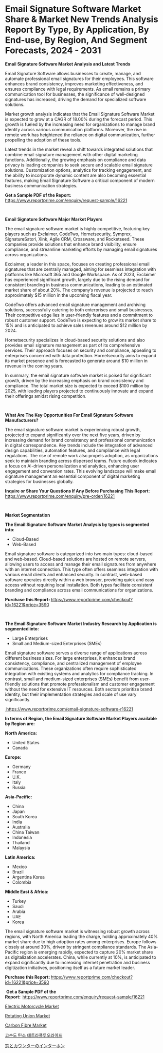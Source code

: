 <p><h1>Email Signature Software Market Share & Market New Trends Analysis Report By Type, By Application, By End-use, By Region, And Segment Forecasts, 2024 - 2031</h1></p><p><strong>Email Signature Software Market Analysis and Latest Trends</strong></p>
<p><p>Email Signature Software allows businesses to create, manage, and automate professional email signatures for their employees. This software enhances brand consistency, improves marketing effectiveness, and ensures compliance with legal requirements. As email remains a primary communication tool for businesses, the significance of well-designed signatures has increased, driving the demand for specialized software solutions.</p><p>Market growth analysis indicates that the Email Signature Software Market is expected to grow at a CAGR of 18.00% during the forecast period. This growth is fueled by the increasing need for organizations to manage brand identity across various communication platforms. Moreover, the rise in remote work has heightened the reliance on digital communication, further propelling the adoption of these tools.</p><p>Latest trends in the market reveal a shift towards integrated solutions that combine email signature management with other digital marketing functions. Additionally, the growing emphasis on compliance and data privacy is leading companies to seek secure and scalable email signature solutions. Customization options, analytics for tracking engagement, and the ability to incorporate dynamic content are also becoming essential features, making Email Signature Software a critical component of modern business communication strategies.</p></p>
<p><strong>Get a Sample PDF of the Report:&nbsp;</strong> <a href="https://www.reportprime.com/enquiry/request-sample/16221">https://www.reportprime.com/enquiry/request-sample/16221</a></p>
<p>&nbsp;</p>
<p><strong>Email Signature Software Major Market Players</strong></p>
<p><p>The email signature software market is highly competitive, featuring key players such as Exclaimer, CodeTwo, Hornetsecurity, Symprex, SignatureSatori, Xink, Agile CRM, Crossware, and Rocketseed. These companies provide solutions that enhance brand visibility, ensure compliance, and streamline marketing efforts by managing email signatures across organizations.</p><p>Exclaimer, a leader in this space, focuses on creating professional email signatures that are centrally managed, aiming for seamless integration with platforms like Microsoft 365 and Google Workspace. As of 2023, Exclaimer has experienced significant growth, largely due to the rising demand for consistent branding in business communications, leading to an estimated market share of about 20%. The company’s revenue is projected to reach approximately $15 million in the upcoming fiscal year.</p><p>CodeTwo offers advanced email signature management and archiving solutions, successfully catering to both enterprises and small businesses. Their competitive edge lies in user-friendly features and a commitment to robust customer support. CodeTwo is expecting to grow its market share to 15% and is anticipated to achieve sales revenues around $12 million by 2024.</p><p>Hornetsecurity specializes in cloud-based security solutions and also provides email signature management as part of its comprehensive services. Their approach focuses on security and compliance, appealing to enterprises concerned with data protection. Hornetsecurity aims to expand its market presence and is forecasted to generate around $10 million in revenue in the coming years.</p><p>In summary, the email signature software market is poised for significant growth, driven by the increasing emphasis on brand consistency and compliance. The total market size is expected to exceed $100 million by 2025, with leading players projected to continuously innovate and expand their offerings amidst rising competition.</p></p>
<p>&nbsp;</p>
<p><strong>What Are The Key Opportunities For Email Signature Software Manufacturers?</strong></p>
<p><p>The email signature software market is experiencing robust growth, projected to expand significantly over the next five years, driven by increasing demand for brand consistency and professional communication in digital correspondence. Key trends include the integration of advanced design capabilities, automation features, and compliance with legal regulations. The rise of remote work also propels adoption, as organizations seek to maintain branding across dispersed teams. Future outlook indicates a focus on AI-driven personalization and analytics, enhancing user engagement and conversion rates. This evolving landscape will make email signature management an essential component of digital marketing strategies for businesses globally.</p></p>
<p><strong>Inquire or Share Your Questions If Any Before Purchasing This Report:</strong> <a href="https://www.reportprime.com/enquiry/pre-order/16221">https://www.reportprime.com/enquiry/pre-order/16221</a></p>
<p>&nbsp;</p>
<p><strong>Market Segmentation</strong></p>
<p><strong>The Email Signature Software Market Analysis by types is segmented into:</strong></p>
<p><ul><li>Cloud-Based</li><li>Web-Based</li></ul></p>
<p><p>Email signature software is categorized into two main types: cloud-based and web-based. Cloud-based solutions are hosted on remote servers, allowing users to access and manage their email signatures from anywhere with an internet connection. This type often offers seamless integration with various email clients and enhanced security. In contrast, web-based software operates directly within a web browser, providing quick and easy access without requiring local installation. Both types facilitate consistent branding and compliance across email communications for organizations.</p></p>
<p><strong>Purchase this Report:&nbsp;</strong><a href="https://www.reportprime.com/checkout?id=16221&price=3590">https://www.reportprime.com/checkout?id=16221&price=3590</a></p>
<p>&nbsp;</p>
<p><strong>The Email Signature Software Market Industry Research by Application is segmented into:</strong></p>
<p><ul><li>Large Enterprises</li><li>Small and Medium-sized Enterprises (SMEs)</li></ul></p>
<p><p>Email signature software serves a diverse range of applications across different business sizes. For large enterprises, it enhances brand consistency, compliance, and centralized management of employee communications. These organizations often require sophisticated integration with existing systems and analytics for compliance tracking. In contrast, small and medium-sized enterprises (SMEs) benefit from user-friendly solutions that promote professionalism and customer engagement without the need for extensive IT resources. Both sectors prioritize brand identity, but their implementation strategies and scale of use vary significantly.</p></p>
<p><a href="https://www.reportprime.com/email-signature-software-r16221">&nbsp;https://www.reportprime.com/email-signature-software-r16221</a></p>
<p><strong>In terms of Region, the Email Signature Software Market Players available by Region are:</strong></p>
<p>
    <p> <strong> North America: </strong>
        <ul>
            <li>United States</li>
            <li>Canada</li>
        </ul>
        </p> 
    <p> <strong> Europe: </strong>
        <ul>
            <li>Germany</li>
            <li>France</li>
            <li>U.K.</li>
            <li>Italy</li>
            <li>Russia</li>
        </ul>
        </p> 
    <p> <strong> Asia-Pacific: </strong>
        <ul>
            <li>China</li>
            <li>Japan</li>
            <li>South Korea</li>
            <li>India</li>
            <li>Australia</li>
            <li>China Taiwan</li>
            <li>Indonesia</li>
            <li>Thailand</li>
            <li>Malaysia</li>
        </ul>
        </p> 
    <p> <strong> Latin America: </strong>
        <ul>
            <li>Mexico</li>
            <li>Brazil</li>
            <li>Argentina Korea</li>
            <li>Colombia</li>
        </ul>
        </p> 
    <p> <strong> Middle East & Africa: </strong>
        <ul>
            <li>Turkey</li>
            <li>Saudi</li>
            <li>Arabia</li>
            <li>UAE</li>
            <li>Korea</li>
        </ul>
    </p>
    </p>
<p><p>The email signature software market is witnessing robust growth across regions, with North America leading the charge, holding approximately 40% market share due to high adoption rates among enterprises. Europe follows closely at around 30%, driven by stringent compliance standards. The Asia-Pacific region is emerging rapidly, expected to capture 20% market share as digitalization accelerates. China, while currently at 10%, is anticipated to expand significantly due to increasing internet penetration and business digitization initiatives, positioning itself as a future market leader.</p></p>
<p><strong>Purchase this Report: </strong><a href="https://www.reportprime.com/checkout?id=16221&price=3590">https://www.reportprime.com/checkout?id=16221&price=3590</a></p>
<p>&nbsp;<strong>Get a Sample PDF of the Report:&nbsp;&nbsp;</strong><a href="https://www.reportprime.com/enquiry/request-sample/16221">https://www.reportprime.com/enquiry/request-sample/16221</a></p>
<p><strong></strong></p>
<p><p><a href="https://issuu.com/reportprime-2/docs/electric-motorcycle-market-size-203_e95751f3159664">Electric Motorcycle Market</a></p><p><a href="https://www.linkedin.com/pulse/rotating-union-market-investigation-industry-evolution-forecast-cn1lc?trackingId=hP410idvSSWXm%2B%2BXJArOCA%3D%3D">Rotating Union Market</a></p><p><a href="https://medium.com/@elisamohr1927/the-carbon-fibre-market-industry-provides-a-comprehensive-and-current-analysis-of-the-sector-bd60894f197a">Carbon Fibre Market</a></p><p><a href="https://medium.com/@brendanmata77/high-purity-carbon-tetrafluoride-market-%EC%9D%98-%EA%B8%80%EB%A1%9C%EB%B2%8C-%EC%8B%9C%EC%9E%A5-%EA%B0%9C%EC%9A%94%EB%8A%94-%EC%A0%84-%EC%84%B8%EA%B3%84-%EB%B0%8F-%EC%A3%BC%EC%9A%94-%EC%8B%9C%EC%9E%A5%EC%9D%98-%EC%82%B0%EC%97%85%EC%97%90-%EC%98%81%ED%96%A5%EC%9D%84-%EB%AF%B8%EC%B9%98%EB%8A%94-%EC%A3%BC%EC%9A%94-%ED%8A%B8%EB%A0%8C%EB%93%9C%EC%97%90-%EB%8C%80%ED%95%9C-%EB%8F%85%ED%8A%B9%ED%95%9C-%EA%B4%80%EC%A0%90%EC%9D%84-3e38e0b1b0e4">고순도 탄소 테트라플루오라이드</a></p><p><a href="https://medium.com/@lonnierami89675202/window-and-counter-intercom-market-%E3%81%AE%E3%82%B0%E3%83%AD%E3%83%BC%E3%83%90%E3%83%AB%E5%B8%82%E5%A0%B4%E6%A6%82%E8%A6%81%E3%81%AF-%E4%B8%96%E7%95%8C%E3%81%8A%E3%82%88%E3%81%B3%E4%B8%BB%E8%A6%81%E5%B8%82%E5%A0%B4%E3%81%AB%E3%81%8A%E3%81%91%E3%82%8B%E6%A5%AD%E7%95%8C%E3%81%AB%E5%BD%B1%E9%9F%BF%E3%82%92%E4%B8%8E%E3%81%88%E3%82%8B%E4%B8%BB%E8%A6%81%E3%81%AA%E3%83%88%E3%83%AC%E3%83%B3%E3%83%89%E3%81%AB%E3%81%A4%E3%81%84%E3%81%A6-%E7%8B%AC%E8%87%AA%E3%81%AE%E8%A6%96%E7%82%B9%E3%82%92%E6%8F%90%E4%BE%9B%E3%81%97%E3%81%BE%E3%81%99-9caddf4821f0?postPublishedType=initial">窓とカウンターのインターホン</a></p></p>